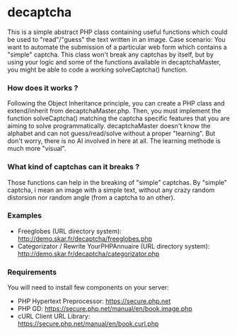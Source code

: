 # decaptcha
This is a simple abstract PHP class containing useful functions which could be used to "read"/"guess" the text written in an image.
Case scenario: You want to automate the submission of a particular web form which contains a "simple" captcha.
This class won't break any captchas by itself, but by using your logic and some of the functions available in decaptchaMaster, you might be able to code a working solveCaptcha() function.

### How does it works ?
Following the Object Inheritance principle, you can create a PHP class and extend/inherit from decaptchaMaster.php. Then, you must implement the function solveCaptcha() matching the captcha specific features that you are aiming to solve programmatically.
decaptchaMaster doesn't know the alphabet and can not guess/read/solve without a proper "learning".
But don't worry, there is no AI involved in here at all. The learning methode is much more "visual".

### What kind of captchas can it breaks ?
Those functions can help in the breaking of "simple" captchas. By "simple" captcha, i mean an image with a simple text, without any crazy random distorsion nor random angle (from a captcha to an other).

### Examples
* Freeglobes (URL directory system): http://demo.skar.fr/decaptcha/freeglobes.php
* Categorizator / Rewrite YourPHPAnnuaire (URL directory system): http://demo.skar.fr/decaptcha/categorizator.php

### Requirements
You will need to install few components on your server:
* PHP Hypertext Preprocessor: https://secure.php.net
* PHP GD: https://secure.php.net/manual/en/book.image.php
* cURL Client URL Library: https://secure.php.net/manual/en/book.curl.php
